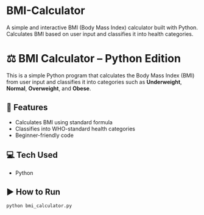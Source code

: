 # BMI-Calculator
A simple and interactive BMI (Body Mass Index) calculator built with Python. Calculates BMI based on user input and classifies it into health categories.
# ⚖️ BMI Calculator – Python Edition

This is a simple Python program that calculates the Body Mass Index (BMI) from user input and classifies it into categories such as **Underweight**, **Normal**, **Overweight**, and **Obese**.

## 🧮 Features

- Calculates BMI using standard formula
- Classifies into WHO-standard health categories
- Beginner-friendly code

## 💻 Tech Used
- Python 

## ▶️ How to Run

```bash
python bmi_calculator.py
